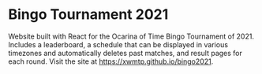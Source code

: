 # Bingo Tournament 2021

Website built with React for the Ocarina of Time Bingo Tournament of 2021. Includes a leaderboard, a schedule that can be displayed in various timezones and automatically deletes past matches, and result pages for each round. Visit the site at https://xwmtp.github.io/bingo2021.